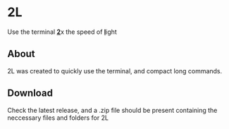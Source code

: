 # 2L
Use the terminal <u><b>2</b></u>x the speed of <u><b>l</b></u>ight

## About
2L was created to quickly use the terminal, and compact long commands.

## Download
Check the latest release, and a .zip file should be present containing the neccessary files and folders for 2L
